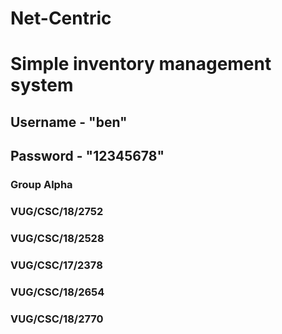 # Net-Centric
# Simple inventory management system

## Username - "ben"
## Password - "12345678"

### Group Alpha 
### VUG/CSC/18/2752
### VUG/CSC/18/2528
### VUG/CSC/17/2378
### VUG/CSC/18/2654
### VUG/CSC/18/2770
